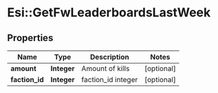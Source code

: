 # Esi::GetFwLeaderboardsLastWeek

## Properties
Name | Type | Description | Notes
------------ | ------------- | ------------- | -------------
**amount** | **Integer** | Amount of kills | [optional] 
**faction_id** | **Integer** | faction_id integer | [optional] 


